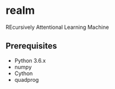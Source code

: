 # realm
REcursively Attentional Learning Machine

## Prerequisites

* Python 3.6.x
 * numpy
 * Cython
 * quadprog


